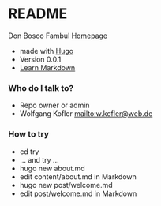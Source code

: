 # README #

Don Bosco Fambul [Homepage](http://www.donboscofambul.org/)

* made with [Hugo ](http://gohugo.io/)
* Version 0.0.1
* [Learn Markdown](https://bitbucket.org/tutorials/markdowndemo)


### Who do I talk to? ###

* Repo owner or admin
* Wolfgang Kofler <mailto:w.kofler@web.de> 

### How to try ###

* cd try
* ... and try ...
* hugo new about.md
* edit content/about.md in Markdown
* hugo new post/welcome.md
* edit post/welcome.md in Markdown
